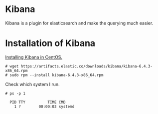 # Kibana

Kibana is a plugin for elasticsearch and make the querying much easier. 

# Installation of Kibana

<a href=https://www.elastic.co/guide/en/kibana/current/rpm.html>Installing Kibana in CentOS.</a>
```
# wget https://artifacts.elastic.co/downloads/kibana/kibana-6.4.3-x86_64.rpm
# sudo rpm --install kibana-6.4.3-x86_64.rpm
```

Check which system I run. 
```
# ps -p 1

  PID TTY          TIME CMD
    1 ?        00:00:03 systemd
```

